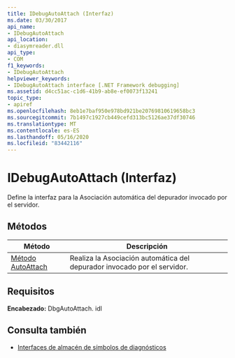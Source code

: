 ```yaml
---
title: IDebugAutoAttach (Interfaz)
ms.date: 03/30/2017
api_name:
- IDebugAutoAttach
api_location:
- diasymreader.dll
api_type:
- COM
f1_keywords:
- IDebugAutoAttach
helpviewer_keywords:
- IDebugAutoAttach interface [.NET Framework debugging]
ms.assetid: d4cc51ac-c1d6-41b9-ab8e-ef0073f13241
topic_type:
- apiref
ms.openlocfilehash: 8eb1e7baf950e978bd921be20769810619658bc3
ms.sourcegitcommit: 7b1497c1927cb449cefd313bc5126ae37df30746
ms.translationtype: MT
ms.contentlocale: es-ES
ms.lasthandoff: 05/16/2020
ms.locfileid: "83442116"
---
```

# <a name="idebugautoattach-interface"></a>IDebugAutoAttach (Interfaz)
Define la interfaz para la Asociación automática del depurador invocado por el servidor.  
  
## <a name="methods"></a>Métodos  
  
|Método|Descripción|  
|------------|-----------------|  
|[Método AutoAttach](idebugautoattach-autoattach-method.md)|Realiza la Asociación automática del depurador invocado por el servidor.|  
  
## <a name="requirements"></a>Requisitos  
 **Encabezado:** DbgAutoAttach. idl  
  
## <a name="see-also"></a>Consulta también

- [Interfaces de almacén de símbolos de diagnósticos](diagnostics-symbol-store-interfaces.md)
